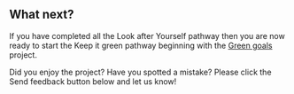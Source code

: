 ## What next?

If you have completed all the Look after Yourself pathway then you are now ready to start the Keep it green pathway beginning with the [Green goals](https://learning-admin.raspberrypi.org/en/projects/project-name-here) project.

Did you enjoy the project? Have you spotted a mistake? Please click the Send feedback button below and let us know!
